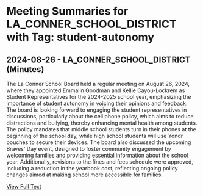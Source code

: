 # Meeting Summaries for LA_CONNER_SCHOOL_DISTRICT with Tag: student-autonomy

## 2024-08-26 - LA_CONNER_SCHOOL_DISTRICT (Minutes)

The La Conner School Board held a regular meeting on August 26, 2024, where they appointed Emmalin Goodman and Kellie Cayou-Lockrem as Student Representatives for the 2024-2025 school year, emphasizing the importance of student autonomy in voicing their opinions and feedback. The board is looking forward to engaging the student representatives in discussions, particularly about the cell phone policy, which aims to reduce distractions and bullying, thereby enhancing mental health among students. The policy mandates that middle school students turn in their phones at the beginning of the school day, while high school students will use Yondr pouches to secure their devices. The board also discussed the upcoming Braves' Day event, designed to foster community engagement by welcoming families and providing essential information about the school year. Additionally, revisions to the fines and fees schedule were approved, including a reduction in the yearbook cost, reflecting ongoing policy changes aimed at making school more accessible for families.

[View Full Text](https://raw.githubusercontent.com/VoronoiPerspectives/WashingtonStateSchoolBoardExplorer/refs/heads/main/data/countries/usa/states/wa/counties/skagit/school_boards/la_conner_school_district/2024/2024-08-26-minutes.txt)

